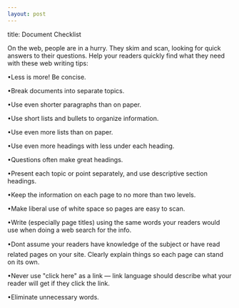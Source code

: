 ```yaml
---
layout: post
---
```

title: Document Checklist 

On the web, people are in a hurry. They skim and scan, looking for quick answers to their questions. Help your readers quickly find what they need with these web writing tips: 

•Less is more! Be concise.

•Break documents into separate topics.

•Use even shorter paragraphs than on paper.

•Use short lists and bullets to organize information.

•Use even more lists than on paper.

•Use even more headings with less under each heading.

•Questions often make great headings.

•Present each topic or point separately, and use descriptive section headings.

•Keep the information on each page to no more than two levels.

•Make liberal use of white space so pages are easy to scan.

•Write (especially page titles) using the same words your readers would use when doing a web search for the info.

•Dont assume your readers have knowledge of the subject or have read related pages on your site. Clearly explain things so 
each page can stand on its own.

•Never use "click here" as a link — link language should describe what your reader will get if they click the link. 

•Eliminate unnecessary words.
